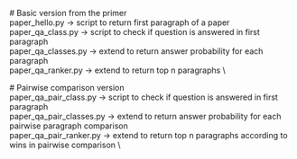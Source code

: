 # Basic version from the primer \
paper_hello.py -> script to return first paragraph of a paper \
paper_qa_class.py -> script to check if question is answered in first paragraph \
paper_qa_classes.py -> extend to return answer probability for each paragraph \
paper_qa_ranker.py -> extend to return top n paragraphs \\

# Pairwise comparison version \
paper_qa_pair_class.py -> script to check if question is answered in first paragraph \
paper_qa_pair_classes.py -> extend to return answer probability for each pairwise paragraph comparison\
paper_qa_pair_ranker.py -> extend to return top n paragraphs according to wins in pairwise comparison \\